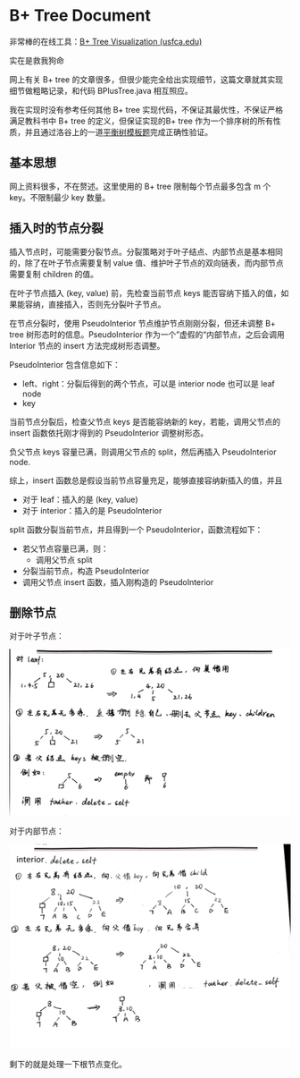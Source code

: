 # B+ Tree Document

非常棒的在线工具：[B+ Tree Visualization (usfca.edu)](https://www.cs.usfca.edu/~galles/visualization/BPlusTree.html)

实在是救我狗命



网上有关 B+ tree 的文章很多，但很少能完全给出实现细节，这篇文章就其实现细节做粗略记录，和代码 BPlusTree.java 相互照应。

我在实现时没有参考任何其他 B+ tree 实现代码，不保证其最优性，不保证严格满足教科书中 B+ tree 的定义，但保证实现的B+ tree 作为一个排序树的所有性质，并且通过洛谷上的一道[平衡树模板题](https://www.luogu.com.cn/problem/P3369)完成正确性验证。



## 基本思想

网上资料很多，不在赘述。这里使用的 B+ tree 限制每个节点最多包含 m 个 key。不限制最少 key 数量。



## 插入时的节点分裂

插入节点时，可能需要分裂节点。分裂策略对于叶子结点、内部节点是基本相同的，除了在叶子节点需要复制 value 值、维护叶子节点的双向链表，而内部节点需要复制 children 的值。

在叶子节点插入 (key, value) 前，先检查当前节点 keys 能否容纳下插入的值，如果能容纳，直接插入，否则先分裂叶子节点。

在节点分裂时，使用 PseudoInterior 节点维护节点刚刚分裂，但还未调整 B+ tree 树形态时的信息。PseudoInterior 作为一个”虚假的“内部节点，之后会调用 Interior 节点的 insert 方法完成树形态调整。

PseudoInterior 包含信息如下：

* left、right：分裂后得到的两个节点，可以是 interior node 也可以是 leaf node
* key

当前节点分裂后，检查父节点 keys 是否能容纳新的 key，若能，调用父节点的 insert 函数依托刚才得到的 PseudoInterior 调整树形态。

负父节点 keys 容量已满，则调用父节点的 split，然后再插入 PseudoInterior node.



综上，insert 函数总是假设当前节点容量充足，能够直接容纳新插入的值，并且

* 对于 leaf：插入的是 (key, value)
* 对于 interior：插入的是 PseudoInterior

split 函数分裂当前节点，并且得到一个 PseudoInterior，函数流程如下：

* 若父节点容量已满，则：
  * 调用父节点 split
* 分裂当前节点，构造 PseudoInterior
* 调用父节点 insert 函数，插入刚构造的 PseudoInterior



## 删除节点

对于叶子节点：

![](leaf_del.jpg)

对于内部节点：

![](del_self.jpg)

剩下的就是处理一下根节点变化。



